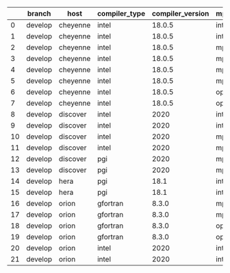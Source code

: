|    | branch   | host     | compiler_type   | compiler_version   | mpi_type   | mpi_version   | o_g   | os    | unit_pass   | unit_fail   | system_pass   | system_fail   | example_pass   | example_fail   | nuopc_pass   | nuopc_fail   | build_passed   |
|----|----------|----------|-----------------|--------------------|------------|---------------|-------|-------|-------------|-------------|---------------|---------------|----------------|----------------|--------------|--------------|----------------|
|  0 | develop  | cheyenne | intel           | 18.0.5             | intelmpi   | 2018.4.274    | O     | Linux | fail        | fail        | fail          | fail          | fail           | fail           | queued       | queued       | True           |
|  1 | develop  | cheyenne | intel           | 18.0.5             | intelmpi   | 2018.4.274    | g     | Linux | fail        | fail        | fail          | fail          | fail           | fail           | queued       | queued       | True           |
|  2 | develop  | cheyenne | intel           | 18.0.5             | mpiuni     | none          | O     | Linux | fail        | fail        | fail          | fail          | fail           | fail           | queued       | queued       | True           |
|  3 | develop  | cheyenne | intel           | 18.0.5             | mpiuni     | none          | g     | Linux | fail        | fail        | fail          | fail          | fail           | fail           | queued       | queued       | True           |
|  4 | develop  | cheyenne | intel           | 18.0.5             | mpt        | 2.19          | O     | Linux | 9058        | 0           | 49            | 0             | 80             | 0              | 50           | 0            | True           |
|  5 | develop  | cheyenne | intel           | 18.0.5             | mpt        | 2.19          | g     | Linux | 13682       | 0           | 49            | 0             | 80             | 0              | 50           | 0            | True           |
|  6 | develop  | cheyenne | intel           | 18.0.5             | openmpi    | 3.1.4         | O     | Linux | fail        | fail        | fail          | fail          | fail           | fail           | queued       | queued       | True           |
|  7 | develop  | cheyenne | intel           | 18.0.5             | openmpi    | 3.1.4         | g     | Linux | 13682       | 0           | 49            | 0             | 80             | 0              | 50           | 0            | True           |
|  8 | develop  | discover | intel           | 2020               | intelmpi   | 19.1.3.304    | O     | Linux | 9058        | 0           | 49            | 0             | 80             | 0              | 50           | 0            | True           |
|  9 | develop  | discover | intel           | 2020               | intelmpi   | 19.1.3.304    | g     | Linux | 13682       | 0           | 49            | 0             | 80             | 0              | 50           | 0            | True           |
| 10 | develop  | discover | intel           | 2020               | mpt        | 2.17          | O     | Linux | 9058        | 0           | 49            | 0             | 80             | 0              | 50           | 0            | True           |
| 11 | develop  | discover | intel           | 2020               | mpt        | 2.17          | g     | Linux | 13682       | 0           | 49            | 0             | 80             | 0              | 50           | 0            | True           |
| 12 | develop  | discover | pgi             | 2020               | mpiuni     | None          | O     | Linux | 6928        | 622         | 6             | 2             | 40             | 3              | 0            | 50           | False          |
| 13 | develop  | discover | pgi             | 2020               | mpiuni     | None          | g     | Linux | 9788        | 494         | 4             | 4             | 40             | 3              | 0            | 50           | False          |
| 14 | develop  | hera     | pgi             | 18.1               | intelmpi   | 2018.0.4      | O     | Linux | fail        | fail        | fail          | fail          | fail           | fail           | 0            | 50           | False          |
| 15 | develop  | hera     | pgi             | 18.1               | intelmpi   | 2018.0.4      | g     | Linux | fail        | fail        | fail          | fail          | fail           | fail           | 0            | 50           | False          |
| 16 | develop  | orion    | gfortran        | 8.3.0              | mpiuni     | None          | O     | Linux | 7550        | 0           | 8             | 0             | 43             | 0              | 0            | 50           | False          |
| 17 | develop  | orion    | gfortran        | 8.3.0              | mpiuni     | None          | g     | Linux | 12174       | 0           | 8             | 0             | 43             | 0              | 0            | 50           | False          |
| 18 | develop  | orion    | gfortran        | 8.3.0              | openmpi    | 4.0.2         | O     | Linux | 9058        | 0           | 49            | 0             | 80             | 0              | 50           | 0            | True           |
| 19 | develop  | orion    | gfortran        | 8.3.0              | openmpi    | 4.0.2         | g     | Linux | 13682       | 0           | 49            | 0             | 80             | 0              | 50           | 0            | True           |
| 20 | develop  | orion    | intel           | 2020               | intelmpi   | 2020.2        | O     | Linux | 9056        | 2           | 49            | 0             | 80             | 0              | 50           | 0            | True           |
| 21 | develop  | orion    | intel           | 2020               | intelmpi   | 2020.2        | g     | Linux | fail        | fail        | fail          | fail          | fail           | fail           | 0            | 0            | True           |